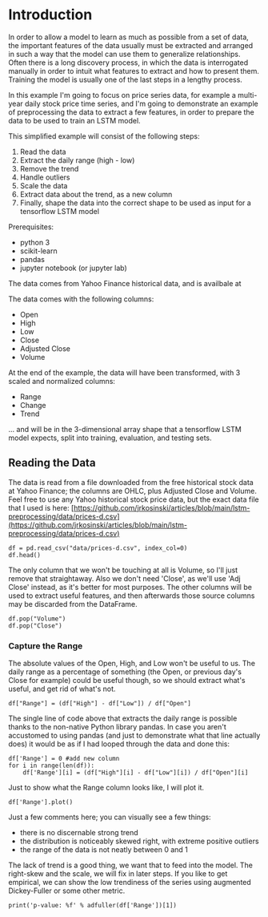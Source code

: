 # Introduction

In order to allow a model to learn as much as possible from a set of data, the important features of the data 
usually must be extracted and arranged in such a way that the model can use them to generalize relationships. 
Often there is a long discovery process, in which the data is interrogated manually in order to intuit what 
features to extract and how to present them. Training the model is usually one of the last steps in a lengthy
process. 

In this example I'm going to focus on price series data, for example a multi-year daily stock price time series, 
and I'm going to demonstrate an example of preprocessing the data to extract a few features, in order to prepare
the data to be used to train an LSTM model. 

This simplified example will consist of the following steps: 

1. Read the data 
2. Extract the daily range (high - low) 
3. Remove the trend 
4. Handle outliers 
5. Scale the data 
6. Extract data about the trend, as a new column 
7. Finally, shape the data into the correct shape to be used as input for a tensorflow LSTM model

Prerequisites: 
- python 3
- scikit-learn 
- pandas 
- jupyter notebook (or jupyter lab) 

The data comes from Yahoo Finance historical data, and is availbale at 

The data comes with the following columns: 
- Open
- High
- Low
- Close 
- Adjusted Close 
- Volume 

At the end of the example, the data will have been transformed, with 3 scaled and normalized columns: 
- Range
- Change
- Trend 

... and will be in the 3-dimensional array shape that a tensorflow LSTM model expects, split into 
training, evaluation, and testing sets. 

## Reading the Data 

The data is read from a file downloaded from the free historical stock data at Yahoo Finance; the columns 
are OHLC, plus Adjusted Close and Volume. Feel free to use any Yahoo historical stock price data, but the 
exact data file that I used is here: 
[https://github.com/jrkosinski/articles/blob/main/lstm-preprocessing/data/prices-d.csv](https://github.com/jrkosinski/articles/blob/main/lstm-preprocessing/data/prices-d.csv)

```
df = pd.read_csv("data/prices-d.csv", index_col=0)
df.head()
```

The only column that we won't be touching at all is Volume, so I'll just remove that straightaway. 
Also we don't need 'Close', as we'll use 'Adj Close' instead, as it's better for most purposes.
The other columns will be used to extract useful features, and then afterwards those source columns may be 
discarded from the DataFrame. 

```
df.pop("Volume")
df.pop("Close")
```

### Capture the Range 

The absolute values of the Open, High, and Low won't be useful to us. The daily range as a percentage of 
something (the Open, or previous day's Close for example) could be useful though, so we should extract 
what's useful, and get rid of what's not. 

```
df["Range"] = (df["High"] - df["Low"]) / df["Open"]
```

The single line of code above that extracts the daily range is possible thanks to the non-native Python 
library pandas. In case you aren't accustomed to using pandas (and just to demonstrate what that line actually does) 
it would be as if I had looped through the data and done this: 

```
df['Range'] = 0 #add new column 
for i in range(len(df)): 
    df['Range'][i] = (df["High"][i] - df["Low"][i]) / df["Open"][i]
```

Just to show what the Range column looks like, I will plot it. 

```
df['Range'].plot()
```

Just a few comments here; you can visually see a few things: 
- there is no discernable strong trend 
- the distribution is noticeably skewed right, with extreme positive outliers 
- the range of the data is not neatly between 0 and 1

The lack of trend is a good thing, we want that to feed into the model. The right-skew and the scale, we will 
fix in later steps. If you like to get empirical, we can show the low trendiness of the series using augmented Dickey-Fuller or 
some other metric. 

```
print('p-value: %f' % adfuller(df['Range'])[1])
```
